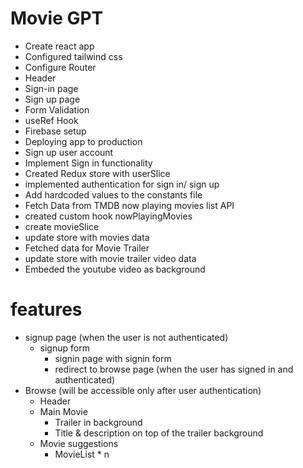 # Movie GPT

- Create react app
- Configured tailwind css
- Configure Router
- Header
- Sign-in page
- Sign up page
- Form Validation
- useRef Hook
- Firebase setup
- Deploying app to production
- Sign up user account
- Implement Sign in functionality
- Created Redux store with userSlice
- implemented authentication for sign in/ sign up
- Add hardcoded values to the constants file
- Fetch Data from TMDB now playing movies list API
- created custom hook nowPlayingMovies
- create movieSlice
- update store with movies data
- Fetched data for Movie Trailer
- update store with movie trailer video data
- Embeded the youtube video as background

# features

- signup page (when the user is not authenticated)
  - signup form
    - signin page with signin form
    - redirect to browse page (when the user has signed in and authenticated)
- Browse (will be accessible only after user authentication)
  - Header
  - Main Movie
    - Trailer in background
    - Title & description on top of the trailer background
  - Movie suggestions
    - MovieList \* n
